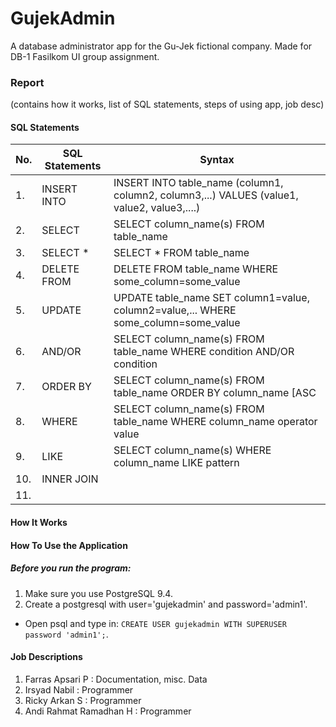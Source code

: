 # GujekAdmin
A database administrator app for the Gu-Jek fictional company. Made for DB-1 Fasilkom UI group assignment.
### Report
(contains how it works, list of SQL statements, steps of using app, job desc)

#### SQL Statements
| No. | SQL Statements | Syntax                                                                                      |
|-----|----------------|---------------------------------------------------------------------------------------------|
|1.   | INSERT INTO    | INSERT INTO table_name (column1, column2, column3,...) VALUES (value1, value2, value3,....) |
|2.   | SELECT         | SELECT column_name(s) FROM table_name                                                       |
|3.   | SELECT *       | SELECT * FROM table_name                                                                    |
|4.   | DELETE FROM    | DELETE FROM table_name WHERE some_column=some_value									  	 |
|5.   | UPDATE         | UPDATE table_name SET column1=value, column2=value,... WHERE some_column=some_value         |
|6.   | AND/OR         | SELECT column_name(s) FROM table_name WHERE condition AND/OR condition                      |
|7.   | ORDER BY       | SELECT column_name(s) FROM table_name ORDER BY column_name [ASC|DESC]                       |
|8.   | WHERE          | SELECT column_name(s) FROM table_name WHERE column_name operator value                      |
|9.   | LIKE           | SELECT column_name(s) WHERE column_name LIKE pattern                                        |
|10.  | INNER JOIN     |
|11.  |
#### How It Works
	
#### How To Use the Application
##### Before you run the program:
1. Make sure you use PostgreSQL 9.4.
2. Create a postgresql with user='gujekadmin' and password='admin1'. 
  * Open psql and type in: ```CREATE USER gujekadmin WITH SUPERUSER password 'admin1';```.

#### Job Descriptions
1. Farras Apsari P : Documentation, misc. Data
2. Irsyad Nabil : Programmer
3. Ricky Arkan S : Programmer
4. Andi Rahmat Ramadhan H : Programmer

